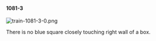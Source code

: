 #### 1081-3
![train-1081-3-0.png](https://github.com/lil-lab/nlvr/raw/master/nlvr/train/images/66/train-1081-3-0.png "train-1081-3-0.png")

There is no blue square closely touching right wall of a box.